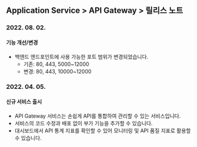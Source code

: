## Application Service > API Gateway > 릴리스 노트

### 2022. 08. 02.
#### 기능 개선/변경 
* 백엔드 엔드포인트에 사용 가능한 포트 범위가 변경되었습니다.
    * 기존: 80, 443, 5000~12000
    * 변경: 80, 443, 10000~12000


### 2022. 04. 05.
#### 신규 서비스 출시
* API Gateway 서비스는 손쉽게 API를 통합하여 관리할 수 있는 서비스입니다.
* 서비스의 코드 수정과 배포 없이 부가 기능을 추가할 수 있습니다.
* 대시보드에서 API 통계 지표를 확인할 수 있어 모니터링 및 API 품질 지표로 활용할 수 있습니다.
